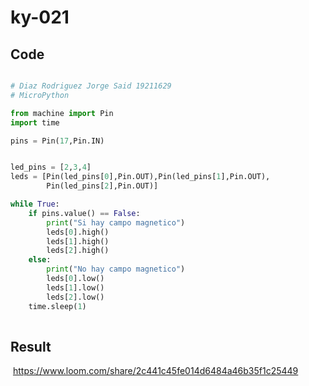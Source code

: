 # ky-021

## Code

```python

# Diaz Rodriguez Jorge Said 19211629
# MicroPython

from machine import Pin
import time

pins = Pin(17,Pin.IN)


led_pins = [2,3,4]
leds = [Pin(led_pins[0],Pin.OUT),Pin(led_pins[1],Pin.OUT),
        Pin(led_pins[2],Pin.OUT)]

while True:
    if pins.value() == False:
        print("Si hay campo magnetico")
        leds[0].high()
        leds[1].high()
        leds[2].high()
    else:
        print("No hay campo magnetico")
        leds[0].low()
        leds[1].low()
        leds[2].low()
    time.sleep(1)
    
```

## Result

![]()
https://www.loom.com/share/2c441c45fe014d6484a46b35f1c25449
